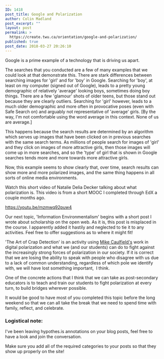 ```yaml
---
ID: 1418
post_title: Google and Polarization
author: Colin Madland
post_excerpt: ""
layout: post
permalink: >
  https://create.twu.ca/orientation/google-and-polarization/
published: true
post_date: 2018-03-27 20:26:10
---
```

Google is a prime example of a technology that is driving us apart.

The searches that you conducted are a few of many examples that we could look at that demonstrate this. There are stark differences between searching images for 'girl' and for 'boy' in Google. Searching for 'boy', at least on my computer (signed out of Google), leads to a pretty young demographic of relatively 'average' looking boys, sometimes doing boy things. There are a few 'glamour' shots of older teens, but those stand out because they are clearly outliers. Searching for 'girl' however, leads to a much older demographic and more often in provocative poses (even with Safe Search on) and arguably not representative of 'average' girls. [By the way, I'm not comfortable using the word average in this context. None of us are average.]

This happens because the search results are determined by an algorithm which serves up images that have been clicked on in previous searches with the same search terms. As millions of people search for images of 'girl' and they click on images of more attractive girls, then those images will come up in more searches, and so the 'type' of girl that is shown in Google searches tends more and more towards more attractive girls.

Now, this example seems to show clearly that, over time, search results can show more and more polarized images, and the same thing happens in all sorts of online media environments.

Watch this short video of Natalie Delia Decker talking about what polarization is. This video is from a short MOOC I completed through EdX a couple months ago.

https://youtu.be/mzmwq92puw4

Our next topic, 'Information Environmentalism' begins with a short post I wrote about scholarship on the open web. As it is, this post is misplaced in the course. I apparently added it hastily and neglected to tie it to any activities. Feel free to offer suggestions as to where it might fit!

'The Art of Crap Detection' is an activity using <a href="https://fourmoves.blog" target="_blank" rel="noopener">Mike Caulfield's</a> work in digital polarization and what we (and our students) can do to fight against the increasingly strong forces of polarization in our society. If it is correct that we are losing the ability to speak with people who disagree with us due to a lack of common understanding, regardless of which pole we identify with, we will have lost something important,  I think.

One of the concrete actions that I think that we can take as post-secondary educators is to teach and train our students to fight polarization at every turn, to build bridges wherever possible.

It would be good to have most of you completed this topic before the long weekend so that we can all take the break that we need to spend time with family, reflect, and celebrate.
<h3>Logistical note:</h3>
I've been leaving hypothes.is annotations on your blog posts, feel free to have a look and join the conversation.

Make sure you add all of the required categories to your posts so that they show up properly on the site!